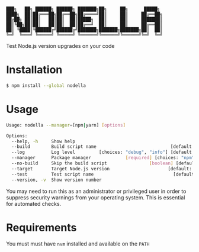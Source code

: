 ```
███╗   ██╗ ██████╗ ██████╗ ███████╗██╗     ██╗      █████╗ 
████╗  ██║██╔═══██╗██╔══██╗██╔════╝██║     ██║     ██╔══██╗
██╔██╗ ██║██║   ██║██║  ██║█████╗  ██║     ██║     ███████║
██║╚██╗██║██║   ██║██║  ██║██╔══╝  ██║     ██║     ██╔══██║
██║ ╚████║╚██████╔╝██████╔╝███████╗███████╗███████╗██║  ██║
╚═╝  ╚═══╝ ╚═════╝ ╚═════╝ ╚══════╝╚══════╝╚══════╝╚═╝  ╚═╝
```

Test Node.js version upgrades on your code

# Installation

```bash
$ npm install --global nodella
```

# Usage

```bash
Usage: nodella --manager=[npm|yarn] [options]

Options:
  --help, -h     Show help                                             [boolean]
  --build        Build script name                            [default: "build"]
  --log          Log level         [choices: "debug", "info"] [default: "debug"]
  --manager      Package manager             [required] [choices: "npm", "yarn"]
  --no-build     Skip the build script                [boolean] [default: false]
  --target       Target Node.js version                      [default: "latest"]
  --test         Test script name                              [default: "test"]
  --version, -v  Show version number                                   [boolean]
```

You may need to run this as an administrator or privileged user in order to suppress security warnings from your operating system. This is essential for automated checks.

# Requirements

You must must have `nvm` installed and available on the `PATH`